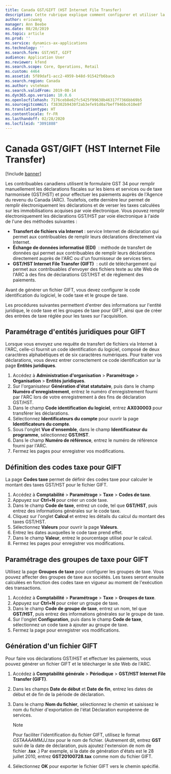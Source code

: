 ```yaml
---
title: Canada GST/GIFT (HST Internet File Transfer)
description: Cette rubrique explique comment configurer et utiliser la fonction GIFT (Internet File Transfer) sur les biens et services ou de taxe harmonisée (GST/HST) du Canada.
author: ericwang
manager: Ann Beebe
ms.date: 08/20/2019
ms.topic: article
ms.prod: ''
ms.service: dynamics-ax-applications
ms.technology: ''
ms.search.form: GST/HST, GIFT
audience: Application User
ms.reviewer: kfend
ms.search.scope: Core, Operations, Retail
ms.custom: 4464
ms.assetid: 5f89daf1-acc2-4959-b48d-91542fb6bacb
ms.search.region: Canada
ms.author: vstehman
ms.search.validFrom: 2019-08-14
ms.dyn365.ops.version: 10.0.6
ms.openlocfilehash: 7176ceb8e62fc5425f99638b46317f7366bb69b5
ms.sourcegitcommit: f38302b9430f2ab3efe91d0a7beff946bc610e8f
ms.translationtype: HT
ms.contentlocale: fr-FR
ms.lasthandoff: 02/28/2020
ms.locfileid: "3091888"
---
```

# <a name="canada-gsthst-internet-file-transfer-gift"></a>Canada GST/GIFT (HST Internet File Transfer)

[!include [banner](../includes/banner.md)]

Les contribuables canadiens utilisent le formulaire GST 34 pour remplir manuellement les déclarations fiscales sur les biens et services ou de taxe harmonisée (GST/HST) et pour effectuer les paiements auprès de l'Agence du revenu du Canada (ARC). Toutefois, cette dernière leur permet de remplir électroniquement les déclarations et de verser les taxes calculées sur les immobilisations acquises par voie électronique. Vous pouvez remplir électroniquement les déclarations GST/HST par voie électronique à l'aide de l'une des méthodes suivantes :

- **Transfert de fichiers via Internet** : service Internet de déclaration qui permet aux contribuables de remplir leurs déclarations directement via Internet.
- **Échange de données informatisé (EDI)**  : méthode de transfert de données qui permet aux contribuables de remplir leurs déclarations directement auprès de l'ARC ou d'un fournisseur de services tiers.
- **GST/HST Internet File Transfer (GIFT)**  : outil de téléchargement qui permet aux contribuables d'envoyer des fichiers texte au site Web de l'ARC à des fins de déclarations GST/HST et de règlement des paiements.

Avant de générer un fichier GIFT, vous devez configurer le code identification du logiciel, le code taxe et le groupe de taxe.

Les procédures suivantes permettent d'entrer des informations sur l'entité juridique, le code taxe et les groupes de taxe pour GIFT, ainsi que de créer des entrées de taxe réglée pour les taxes sur l'acquisition.

## <a name="set-up-legal-entities-for-gift"></a>Paramétrage d'entités juridiques pour GIFT

Lorsque vous envoyez une requête de transfert de fichiers via Internet à l'ARC, celle-ci fournit un code identification du logiciel, composé de deux caractères alphabétiques et de six caractères numériques. Pour traiter vos déclarations, vous devez entrer correctement ce code identification sur la page **Entités juridiques**.

1. Accédez à **Administration d'organisation** \> **Paramétrage** \> **Organisation** \> **Entités juridiques**.
2. Sur l'organisateur **Génération d'état statutaire**, puis dans le champ **Numéro d'enregistrement**, entrez le numéro d'enregistrement fourni par l'ARC lors de votre enregistrement à des fins de déclaration GST/HST.
3. Dans le champ **Code identification du logiciel**, entrez **AX030003** pour transférer les déclarations.
4. Sélectionnez **Identificateurs du compte** pour ouvrir la page **Identificateurs du compte**.
5. Sous l'onglet **Vue d'ensemble**, dans le champ **Identificateur du programme**, sélectionnez **GST/HST**.
6. Dans le champ **Numéro de référence**, entrez le numéro de référence fourni par l'ARC.
7. Fermez les pages pour enregistrer vos modifications.

## <a name="set-up-tax-codes-for-gift"></a>Définition des codes taxe pour GIFT

La page **Codes taxe** permet de définir des codes taxe pour calculer le montant des taxes GST/HST pour le fichier GIFT.

1. Accédez à **Comptabilité** \> **Paramétrage** \> **Taxe** \> **Codes de taxe**.
2. Appuyez sur **Ctrl+N** pour créer un code taxe.
3. Dans le champ **Code de taxe**, entrez un code, tel que **GST/HST**, puis entrez des informations générales sur le code taxe.
4. Cliquez sur l'onglet **Calcul** et entrez les détails du calcul du montant des taxes GST/HST.
5. Sélectionnez **Valeurs** pour ouvrir la page **Valeurs**.
6. Entrez les dates auxquelles le code taxe prend effet.
7. Dans le champ **Valeur**, entrez le pourcentage utilisé pour le calcul.
8. Fermez les pages pour enregistrer vos modifications.

## <a name="set-up-tax-groups-for-gift"></a>Paramétrage des groupes de taxe pour GIFT

Utilisez la page **Groupes de taxe** pour configurer les groupes de taxe. Vous pouvez affecter des groupes de taxe aux sociétés. Les taxes seront ensuite calculées en fonction des codes taxe en vigueur au moment de l'exécution des transactions.

1. Accédez à **Comptabilité** \> **Paramétrage** \> **Taxe** \> **Groupes de taxe**.
2. Appuyez sur **Ctrl+N** pour créer un groupe de taxe.
3. Dans le champ **Code de groupe de taxe**, entrez un nom, tel que **GST/HST**, puis entrez des informations générales sur le groupe de taxe.
4. Sur l'onglet **Configuration**, puis dans le champ **Code de taxe**, sélectionnez un code taxe à ajouter au groupe de taxe.
5. Fermez la page pour enregistrer vos modifications.

## <a name="generate-a-gift-file"></a>Génération d'un fichier GIFT

Pour faire vos déclarations GST/HST et effectuer les paiements, vous pouvez générer un fichier GIFT et le télécharger le site Web de l'ARC.

1. Accédez à **Comptabilité générale** \> **Périodique** \> **GST/HST Internet File Transfer (GIFT)**.
2. Dans les champs **Date de début** et **Date de fin**, entrez les dates de début et de fin de la période de déclaration.
3. Dans le champ **Nom du fichier**, sélectionnez le chemin et saisissez le nom du fichier d'exportation de l'état Déclaration européenne de services.

    > [!NOTE]
    > Pour faciliter l'identification du fichier GIFT, utilisez le format *GSTAAAAMMJJ.tax* pour le nom de fichier. (Autrement dit, entrez **GST** suivi de la date de déclaration, puis ajoutez l'extension de nom de fichier **.tax** .) Par exemple, si la date de génération d'états est le 28 juillet 2010, entrez **GST20100728.tax** comme nom du fichier GIFT.

4. Sélectionnez **OK** pour exporter le fichier GIFT vers le chemin spécifié.
